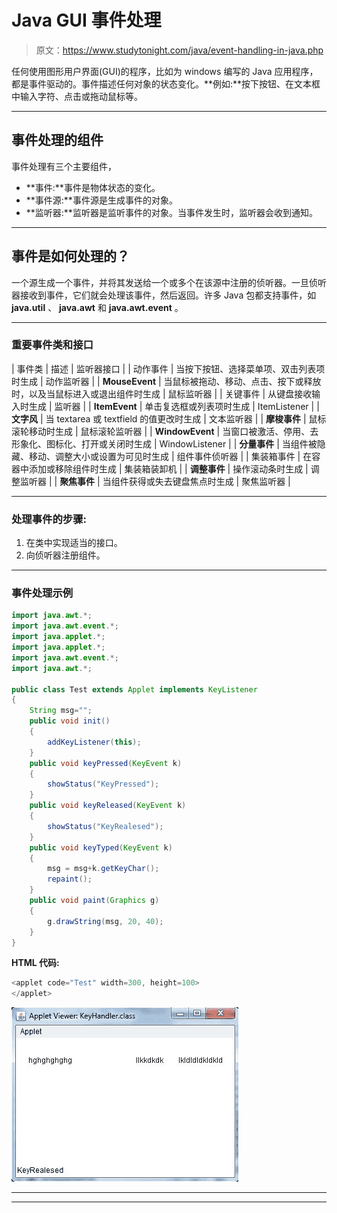 # Java GUI 事件处理

> 原文：<https://www.studytonight.com/java/event-handling-in-java.php>

任何使用图形用户界面(GUI)的程序，比如为 windows 编写的 Java 应用程序，都是事件驱动的。事件描述任何对象的状态变化。**例如:**按下按钮、在文本框中输入字符、点击或拖动鼠标等。

* * *

## 事件处理的组件

事件处理有三个主要组件，

*   **事件:**事件是物体状态的变化。
*   **事件源:**事件源是生成事件的对象。
*   **监听器:**监听器是监听事件的对象。当事件发生时，监听器会收到通知。

* * *

## 事件是如何处理的？

一个源生成一个事件，并将其发送给一个或多个在该源中注册的侦听器。一旦侦听器接收到事件，它们就会处理该事件，然后返回。许多 Java 包都支持事件，如 **java.util** 、 **java.awt** 和 **java.awt.event** 。

* * *

### 重要事件类和接口

| 事件类 | 描述 | 监听器接口 |
| 动作事件 | 当按下按钮、选择菜单项、双击列表项时生成 | 动作监听器 |
| **MouseEvent** | 当鼠标被拖动、移动、点击、按下或释放时，以及当鼠标进入或退出组件时生成 | 鼠标监听器 |
| 关键事件 | 从键盘接收输入时生成 | 监听器 |
| **ItemEvent** | 单击复选框或列表项时生成 | ItemListener |
| **文字风** | 当 textarea 或 textfield 的值更改时生成 | 文本监听器 |
| **摩梭事件** | 鼠标滚轮移动时生成 | 鼠标滚轮监听器 |
| **WindowEvent** | 当窗口被激活、停用、去形象化、图标化、打开或关闭时生成 | WindowListener |
| **分量事件** | 当组件被隐藏、移动、调整大小或设置为可见时生成 | 组件事件侦听器 |
| 集装箱事件 | 在容器中添加或移除组件时生成 | 集装箱装卸机 |
| **调整事件** | 操作滚动条时生成 | 调整监听器 |
| **聚焦事件** | 当组件获得或失去键盘焦点时生成 | 聚焦监听器 |

* * *

### 处理事件的步骤:

1.  在类中实现适当的接口。
2.  向侦听器注册组件。

* * *

### 事件处理示例

```java
import java.awt.*;
import java.awt.event.*;
import java.applet.*;
import java.applet.*;
import java.awt.event.*;
import java.awt.*;

public class Test extends Applet implements KeyListener
{
	String msg="";
	public void init()
	{
		addKeyListener(this);
	}
	public void keyPressed(KeyEvent k)
	{
		showStatus("KeyPressed");
	}
	public void keyReleased(KeyEvent k)
	{
		showStatus("KeyRealesed");
	}
	public void keyTyped(KeyEvent k)
	{
		msg = msg+k.getKeyChar();
		repaint();
	}
	public void paint(Graphics g)
	{
		g.drawString(msg, 20, 40);
	}
}
```

**HTML 代码:**

```java
<applet code="Test" width=300, height=100>
</applet>

```

![event handling example](img/340974eedb8ce45d20e645882f1deadd.png)

* * *

* * *